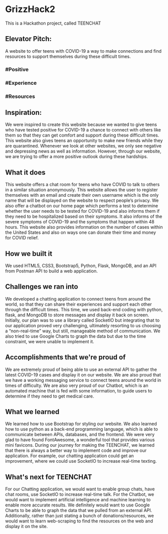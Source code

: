 # GrizzHack2
This is a Hackathon project, called TEENCHAT
## Elevator Pitch: 
A website to offer teens with COVID-19 a way to make connections and find resources to support themselves during these difficult times. 
### #Positive
### #Experience
### #Resources
## Inspiration: 
We were inspired to create this website because we wanted to give teens  who have tested positive for COVID-19 a chance to connect with others like them so that they can get comfort and support during these difficult times. This website also gives teens an opportunity to make new friends while they are quarantined. Whenever we look at other websites,  we only see negative and depressing news as well as information. However, through our website, we are trying to offer a more positive outlook during these hardships.

## What it does 
This website offers a chat room for teens who have COVID to talk to others  in a similar situation anonymously. This website allows the user to register themselves with an email and create their own username which is the only name that will be displayed on the website to respect people’s privacy.  We also offer a chatbot on our home page which performs a test to determine whether the user needs to be tested for COVID-19 and also informs them if they need to be hospitalized based on their symptoms. It also informs of the severe symptoms of COVID-19 and the symptoms that happen within 48 hours. This website also provides information on the number of cases within the United States and also on ways one can donate their time and money for COVID relief. 

## How we built it
We used HTML5, CSS3, Bootstrap5, Python, Flask, MongoDB, and an API from Postman API to build a web application. 

## Challenges we ran into
We developed a chatting application to connect teens from around the world, so that they can share their experiences and support each other through the difficult times. This time, we used back-end coding with python, flask, and MongoDB to store messages and display it back on screen. Initially, our plan was to use a library called SocketIO but integrating that to our application proved very challenging, ultimately resorting to us choosing a “non-real-time” way, but still, manageable method of communication. We also tried to use Google Charts to graph the data but due to the time constraint, we were unable to implement it. 

## Accomplishments that we're proud of 
We are extremely proud of being able to use an external API to gather the latest COVID-19 cases and display it on our website. We are also proud that we have a working messaging service to connect teens around the world in times of difficulty. We are also very proud of our Chatbot, which is an automated machine that is fed with some information, to guide users to determine if they need to get medical care. 

## What we learned
We learned how to use Bootstrap for styling our website. We also learned how to use python as a back-end programming language, which is able to communicate between APIs, databases, and the frontend. We were very glad to have found FontAwesome, a wonderful tool that provides various mini favicons. During our journey for making the TEENCHAT, we learned that there is always a better way to implement code and improve our application. For example, our chatting application could get an improvement, where we could use SocketIO to increase real-time texting. 

## What's next for TEENCHAT
For our Chatting application, we would want to enable group chats, have chat rooms, use SocketIO to increase real-time talk. For the Chatbot, we would want to implement artificial intelligence and machine learning to enable more accurate results. We definitely would want to use Google Charts to be able to graph the data that we pulled from an external API. Additionally, rather than just stating a bunch of donations/resources, we would want to learn web-scraping to find the resources on the web and display it on the site. 
